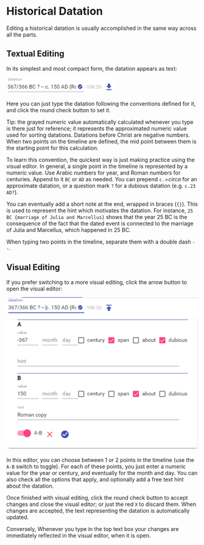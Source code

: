 # Historical Datation

Editing a historical datation is usually accomplished in the same way across all the parts.

## Textual Editing

In its simplest and most compact form, the datation appears as text:

![datation (compact)](./images/historical-date-sub-01.png)

Here you can just type the datation following the conventions defined for it, and click the round check button to set it.

Tip: the grayed numeric value automatically calculated whenever you type is there just for reference; it represents the approximated numeric value used for sorting datations. Datations before Christ are negative numbers. When two points on the timeline are defined, the mid point between them is the starting point for this calculation.

To learn this convention, the quickest way is just making practice using the visual editor. In general, a single point in the timeline is represented by a numeric value. Use Arabic numbers for year, and Roman numbers for centuries. Append to it `BC` or `AD` as needed. You can prepend `c.`=_circa_ for an approximate datation, or a question mark `?` for a dubious datation (e.g. `c.23 AD?`).

You can eventually add a short note at the end, wrapped in braces (`{}`). This is used to represent the hint which motivates the datation. For instance, `25 BC {marriage of Julia and Marcellus}` shows that the year 25 BC is the consequence of the fact that the dated event is connected to the marriage of Julia and Marcellus, which happened in 25 BC.

When typing two points in the timeline, separate them with a double dash `--`.

## Visual Editing

If you prefer switching to a more visual editing, click the arrow button to open the visual editor:

![datation (compact)](./images/historical-date-sub-02.png)

In this editor, you can choose between 1 or 2 points in the timeline (use the `A-B` switch to toggle). For each of these points, you just enter a numeric value for the year or century, and eventually for the month and day. You can also check all the options that apply, and optionally add a free text hint about the datation.

Once finished with visual editing, click the round check button to accept changes and close the visual editor; or just the red `X` to discard them. When changes are accepted, the text representing the datation is automatically updated.

Conversely, Whenever you type in the top text box your changes are immediately reflected in the visual editor, when it is open.
